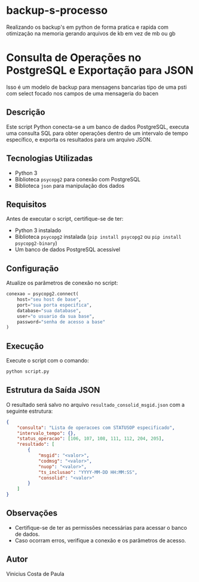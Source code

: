 # backup-s-processo
Realizando os backup's em python de forma pratica e rapida com otimização na memoria gerando arquivos de kb em vez de mb ou gb

# Consulta de Operações no PostgreSQL e Exportação para JSON
Isso é um modelo de backup para mensagens bancarias tipo de uma psti com select focado nos campos de uma mensageria do bacen

## Descrição
Este script Python conecta-se a um banco de dados PostgreSQL, executa uma consulta SQL para obter operações dentro de um intervalo de tempo específico, e exporta os resultados para um arquivo JSON.

## Tecnologias Utilizadas
- Python 3
- Biblioteca `psycopg2` para conexão com PostgreSQL
- Biblioteca `json` para manipulação dos dados

## Requisitos
Antes de executar o script, certifique-se de ter:
- Python 3 instalado
- Biblioteca `psycopg2` instalada (`pip install psycopg2` ou `pip install psycopg2-binary`)
- Um banco de dados PostgreSQL acessível

## Configuração
Atualize os parâmetros de conexão no script:
```python
conexao = psycopg2.connect(
    host="seu host de base",
    port="sua porta especifica",
    database="sua database",
    user="o usuario da sua base",
    password="senha de acesso a base"
)
```

## Execução
Execute o script com o comando:
```sh
python script.py
```

## Estrutura da Saída JSON
O resultado será salvo no arquivo `resultado_consolid_msgid.json` com a seguinte estrutura:
```json
{
    "consulta": "Lista de operacoes com STATUSOP especificado",
    "intervalo_tempo": {},
    "status_operacao": [106, 107, 108, 111, 112, 204, 205],
    "resultado": [
        {
            "msgid": "<valor>",
            "codmsg": "<valor>",
            "nuop": "<valor>",
            "ts_inclusao": "YYYY-MM-DD HH:MM:SS",
            "consolid": "<valor>"
        }
    ]
}
```

## Observações
- Certifique-se de ter as permissões necessárias para acessar o banco de dados.
- Caso ocorram erros, verifique a conexão e os parâmetros de acesso.

## Autor
Vinicius Costa de Paula
